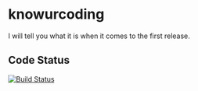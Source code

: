 # knowurcoding

I will tell you what it is when it comes to the first release.

## Code Status

[![Build Status](https://travis-ci.org/ghdata03/knowurcoding.svg?branch=master)](https://travis-ci.org/ghdata03/knowurcoding)
